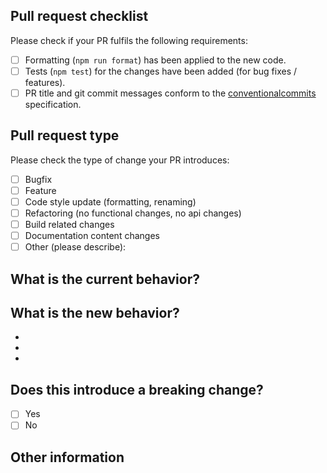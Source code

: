 ## Pull request checklist

Please check if your PR fulfils the following requirements:

- [ ] Formatting (`npm run format`) has been applied to the new code.
- [ ] Tests (`npm test`) for the changes have been added (for bug fixes / features).
- [ ] PR title and git commit messages conform to the [conventionalcommits](https://www.conventionalcommits.org/en/v1.0.0/) specification.

## Pull request type

Please check the type of change your PR introduces:

- [ ] Bugfix
- [ ] Feature
- [ ] Code style update (formatting, renaming)
- [ ] Refactoring (no functional changes, no api changes)
- [ ] Build related changes
- [ ] Documentation content changes
- [ ] Other (please describe):

## What is the current behavior?

<!-- Please describe the current behaviour that you are modifying, or link to a relevant issue. -->

## What is the new behavior?

<!-- Please describe the behaviour or changes that are being added by this PR. -->

-
-
-

## Does this introduce a breaking change?

- [ ] Yes
- [ ] No

<!-- If this introduces a breaking change, please describe the impact and migration path for existing applications below. -->

## Other information

<!-- Any other information that is important to this PR -->
